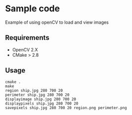 # Sample code 
Example of using openCV to load and view images

## Requirements
- OpenCV 2.X
- CMake > 2.8

## Usage
    cmake .
    make
    region ship.jpg 280 700 20
    perimeter ship.jpg 280 700 20
    displayimage ship.jpg 280 700 20
    displaypixels ship.jpg 280 700 20
    savepixels ship.jpg 280 700 20 region.png perimeter.png



